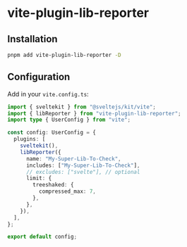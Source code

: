# vite-plugin-lib-reporter

## Installation

```bash
pnpm add vite-plugin-lib-reporter -D
```

## Configuration

Add in your `vite.config.ts`:

```ts
import { sveltekit } from "@sveltejs/kit/vite";
import { libReporter } from "vite-plugin-lib-reporter";
import type { UserConfig } from "vite";

const config: UserConfig = {
  plugins: [
    sveltekit(),
    libReporter({
      name: "My-Super-Lib-To-Check",
      includes: ["My-Super-Lib-To-Check"],
      // excludes: ["svelte"], // optional
      limit: {
        treeshaked: {
          compressed_max: 7,
        },
      },
    }),
  ],
};

export default config;
```
